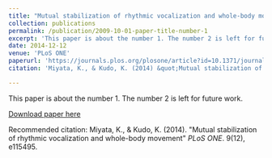 ```yaml
---
title: "Mutual stabilization of rhythmic vocalization and whole-body movement"
collection: publications
permalink: /publication/2009-10-01-paper-title-number-1
excerpt: 'This paper is about the number 1. The number 2 is left for future work.'
date: 2014-12-12
venue: 'PLoS ONE'
paperurl: 'https://journals.plos.org/plosone/article?id=10.1371/journal.pone.0115495'
citation: 'Miyata, K., & Kudo, K. (2014) &quot;Mutual stabilization of rhythmic vocalization and whole-body movement.&quot; <i>PLoS ONE</i>. 9(12), e115495.'

---
```

This paper is about the number 1. The number 2 is left for future work.

[Download paper here](https://journals.plos.org/plosone/article?id=10.1371/journal.pone.0115495)

Recommended citation: Miyata, K., & Kudo, K. (2014). "Mutual stabilization of rhythmic vocalization and whole-body movement" <i>PLoS ONE</i>. 9(12), e115495.
